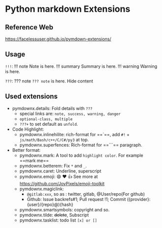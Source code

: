 # Python markdown Extensions

## Reference Web

https://facelessuser.github.io/pymdown-extensions/

## Usage

`!!!`:
!!! note Note is here.
!!! summary Summary is here.
!!! warning Warning is here.

`???`:
??? note `??? note` is here.
    Hide content

## Used extensions

- pymdownx.details: Fold details with `???`
  - special links are: `note, success, warning, danger` 
  - `optional-class, multiple`
  - `???+` to set default as `unfold`.
- Code Highlight:
  - pymdownx.inlinehilite: rich-format for ==\`==, add `#!` + `js/math/Bash/c++/C/C#/py3` at top.
  - pymdownx.superfences: Rich-format for ==```== paragraph.
- Better format:
  - pymdownx.mark: A tool to add `highlight color`. For example ==mark me==
  - pymdownx.betterem: Fix `*` and `_`.
  - pymdownx.caret: Underline, superscript
  <!-- - pymdownx.critic: Ignore -->
  - pymdownx.emoji: :smile: :heart: :thumbsup: See more at https://github.com/JoyPixels/emoji-toolkit
  - pymdownx.magiclink:
    - `@gitlab:xxx`, so as : twitter, gitlab, @User/repo(For github)
    - Github: Issue backrefs#1; Pull request !1; Commit ({provider}:{user}/{repo}@){hash}
  - pymdownx.smartsymbols: copyright and so.
  - pymdownx.tilde: ~~delete~~, Subscript
  - pymdownx.tasklist: todo list `[x] or []`